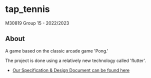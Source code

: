 # tap_tennis

M30819
Group 15 - 2022/2023

## About
A game based on the classic arcade game 'Pong.'

The project is done using a relatively new technology called 'flutter'.



- [Our Specification & Design Document can be found here](https://portdotacdotuk-my.sharepoint.com/:b:/g/personal/up2052662_port_ac_uk/EWcdtofwmI9Klo27rd-pHp4BktES1mLWkKIyemtzY7tT0w?e=9GwPfd)



